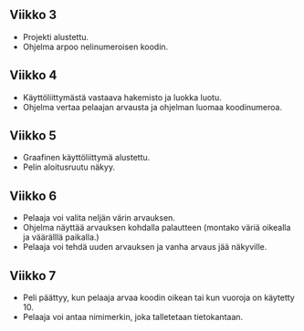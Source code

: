 ## Viikko 3
- Projekti alustettu.
- Ohjelma arpoo nelinumeroisen koodin.
## Viikko 4
- Käyttöliittymästä vastaava hakemisto ja luokka luotu.
- Ohjelma vertaa pelaajan arvausta ja ohjelman luomaa koodinumeroa.
## Viikko 5
- Graafinen käyttöliittymä alustettu.
- Pelin aloitusruutu näkyy. 
## Viikko 6
- Pelaaja voi valita neljän värin arvauksen.
- Ohjelma näyttää arvauksen kohdalla palautteen (montako väriä oikealla ja väärälllä paikalla.)
- Pelaaja voi tehdä uuden arvauksen ja vanha arvaus jää näkyville.
## Viikko 7
- Peli päättyy, kun pelaaja arvaa koodin oikean tai kun vuoroja on käytetty 10.
- Pelaaja voi antaa nimimerkin, joka talletetaan tietokantaan.